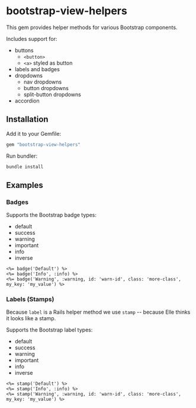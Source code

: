 # bootstrap-view-helpers

This gem provides helper methods for various Bootstrap components.

Includes support for:

  * buttons
    * `<button>`
    * `<a>` styled as button
  * labels and badges
  * dropdowns
    * nav dropdowns
    * button dropdowns
    * split-button dropdowns
  * accordion
  
## Installation

Add it to your Gemfile:

```ruby
gem "bootstrap-view-helpers"
```

Run bundler:

```sh
bundle install
```

## Examples

### Badges

Supports the Bootstrap badge types: 
  * default
  * success
  * warning
  * important
  * info
  * inverse
  
```erb
<%= badge('Default') %>
<%= badge('Info', :info) %>
<%= badge('Warning', :warning, id: 'warn-id', class: 'more-class', my_key: 'my_value') %>
```

### Labels (Stamps)

Because `label` is a Rails helper method we use `stamp` -- because Elle thinks it looks like a stamp.

Supports the Bootstrap label types:
  * default
  * success
  * warning
  * important
  * info
  * inverse
  
```erb
<%= stamp('Default') %>
<%= stamp('Info', :info) %>
<%= stamp('Warning', :warning, id: 'warn-id', class: 'more-class', my_key: 'my_value') %>
```
  
